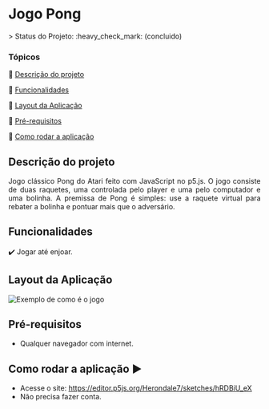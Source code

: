 <h1>Jogo Pong</h1>
<p>
  > Status do Projeto: :heavy_check_mark: (concluido)
  
  ### Tópicos 

:small_blue_diamond: [Descrição do projeto](#descrição-do-projeto)

:small_blue_diamond: [Funcionalidades](#funcionalidades)

:small_blue_diamond: [Layout da Aplicação](#layout-da-aplicação)

:small_blue_diamond: [Pré-requisitos](#pré-requisitos)

:small_blue_diamond: [Como rodar a aplicação](#como-rodar-a-aplicação-arrow_forward)

## Descrição do projeto 

<p align="justify">
  Jogo clássico Pong do Atari feito com JavaScript no p5.js. O jogo consiste de duas raquetes, uma controlada pelo player e uma pelo computador e uma bolinha. A premissa de Pong é simples: use a raquete virtual para rebater a bolinha e pontuar mais que o adversário.
</p>

## Funcionalidades

:heavy_check_mark: Jogar até enjoar.

## Layout da Aplicação

![Exemplo de como é o jogo](https://github.com/laisaf7/Pong/assets/137813392/a34f8d54-c61e-42dc-9e6b-39e51d04a872)


## Pré-requisitos

- Qualquer navegador com internet.

## Como rodar a aplicação :arrow_forward:

- Acesse o site: https://editor.p5js.org/Herondale7/sketches/hRDBiU_eX
- Não precisa fazer conta.

</p>
